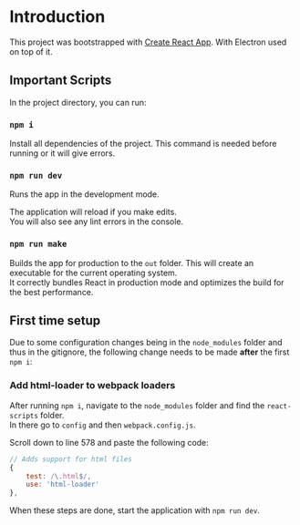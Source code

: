# Introduction

This project was bootstrapped with [Create React App](https://github.com/facebook/create-react-app). With Electron used on top of it.

## Important Scripts

In the project directory, you can run:

### `npm i`

Install all dependencies of the project. This command is needed before running or it will give errors.

### `npm run dev`

Runs the app in the development mode.

The application will reload if you make edits.\
You will also see any lint errors in the console.

### `npm run make`

Builds the app for production to the `out` folder. This will create an executable for the current operating system.\
It correctly bundles React in production mode and optimizes the build for the best performance.

## First time setup

Due to some configuration changes being in the `node_modules` folder and thus in the gitignore, the following change needs to be made **after** the first `npm i`: 

### Add html-loader to webpack loaders

After running `npm i`, navigate to the `node_modules` folder and find the `react-scripts` folder.\
In there go to `config` and then `webpack.config.js`.

Scroll down to line 578 and paste the following code: 

```javascript
// Adds support for html files
{
    test: /\.html$/,
    use: 'html-loader'
},
```

When these steps are done, start the application with `npm run dev`.